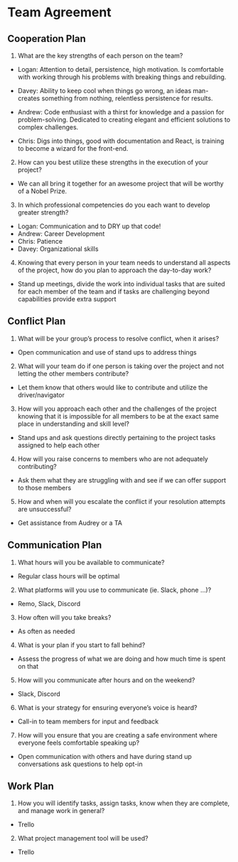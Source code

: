 # Team Agreement

## Cooperation Plan
  1. What are the key strengths of each person on the team?
  - Logan: Attention to detail, persistence, high motivation. Is comfortable with working through his problems with breaking things and rebuilding.

  - Davey: Ability to keep cool when things go wrong, an ideas man- creates something from nothing, relentless persistence for results.

  - Andrew: Code enthusiast with a thirst for knowledge and a passion for problem-solving. Dedicated to creating elegant and efficient solutions to complex challenges.

  - Chris: Digs into things, good with documentation and React, is training to become a wizard for the front-end.

  2. How can you best utilize these strengths in the execution of your project?
  - We can all bring it together for an awesome project that will be worthy of a Nobel Prize.

  3. In which professional competencies do you each want to develop greater strength?
  - Logan: Communication and to DRY up that code!
  - Andrew: Career Development
  - Chris: Patience 
  - Davey: Organizational skills

  4. Knowing that every person in your team needs to understand all aspects of the project, how do you plan to approach the day-to-day work?
  - Stand up meetings, divide the work into individual tasks that are suited for each member of the team and if tasks are challenging beyond capabilities provide extra support

## Conflict Plan
  1. What will be your group’s process to resolve conflict, when it arises?
  - Open communication and use of stand ups to address things
  2. What will your team do if one person is taking over the project and not letting the other members contribute?
  - Let them know that others would like to contribute and utilize the driver/navigator
  3. How will you approach each other and the challenges of the project knowing that it is impossible for all members to be at the exact same place in understanding and skill level?
  - Stand ups and ask questions directly pertaining to the project tasks assigned to help each other
  4. How will you raise concerns to members who are not adequately contributing?
  - Ask them what they are struggling with and see if we can offer support to those members
  5. How and when will you escalate the conflict if your resolution attempts are unsuccessful?
  - Get assistance from Audrey or a TA

## Communication Plan
1. What hours will you be available to communicate?
- Regular class hours will be optimal
2. What platforms will you use to communicate (ie. Slack, phone …)?
- Remo, Slack, Discord
3. How often will you take breaks?
- As often as needed
4. What is your plan if you start to fall behind?
- Assess the progress of what we are doing and how much time is spent on that
5. How will you communicate after hours and on the weekend?
- Slack, Discord
6. What is your strategy for ensuring everyone’s voice is heard?
- Call-in to team members for input and feedback
7. How will you ensure that you are creating a safe environment where everyone feels comfortable speaking up?
- Open communication with others and have during stand up conversations ask questions to help opt-in
## Work Plan
1. How you will identify tasks, assign tasks, know when they are complete, and manage work in general?
- Trello
2. What project management tool will be used?
- Trello
